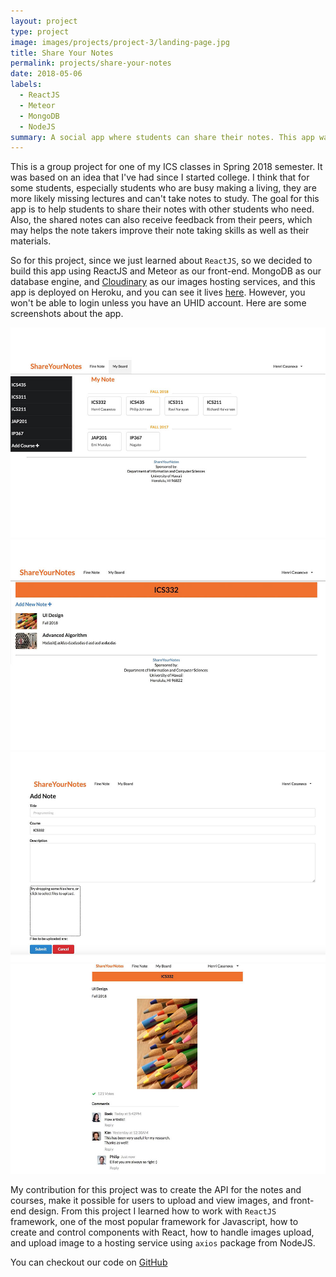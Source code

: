 ```yaml
---
layout: project
type: project
image: images/projects/project-3/landing-page.jpg
title: Share Your Notes
permalink: projects/share-your-notes
date: 2018-05-06
labels:
  - ReactJS
  - Meteor
  - MongoDB
  - NodeJS
summary: A social app where students can share their notes. This app was built using ReactJS and Meteor.
---
```


This is a group project for one of my ICS classes in Spring 2018 semester. It was based on an idea that I've had since I started college. I think that for some students, especially students who are busy making a living, they are more likely missing lectures and can't take notes to study. The goal for this app is to help students to share their notes with other students who need. Also, the shared notes can also receive feedback from their peers, which may helps the note takers improve their note taking skills as well as their materials.

So for this project, since we just learned about `ReactJS`, so we decided to build this app using ReactJS and Meteor as our front-end. MongoDB as our database engine, and [Cloudinary](https://cloudinary.com) as our images hosting services, and this app is deployed on Heroku, and you can see it lives [here](https://shareyournotes.herokuapp.com). However, you won't be able to login unless you have an UHID account. Here are some screenshots about the app.
<div class="ui medium images">
  <img src="/images/projects/project-3/myboard-page.jpg">
  <img src="/images/projects/project-3/mynote-page.jpg">
  <img src="/images/projects/project-3/addnote-page.jpg">
  <img src="/images/projects/project-3/viewnote-page.jpg">
</div>

My contribution for this project was to create the API for the notes and courses, make it possible for users to upload and view images, and front-end design. From this project I learned how to work with `ReactJS` framework, one of the most popular framework for Javascript, how to create and control components with React, how to handle images upload, and upload image to a hosting service using `axios` package from NodeJS.

You can checkout our code on [GitHub <i class="github icon"/>](https://github.com/team-note-sharing/ShareYourNotes)